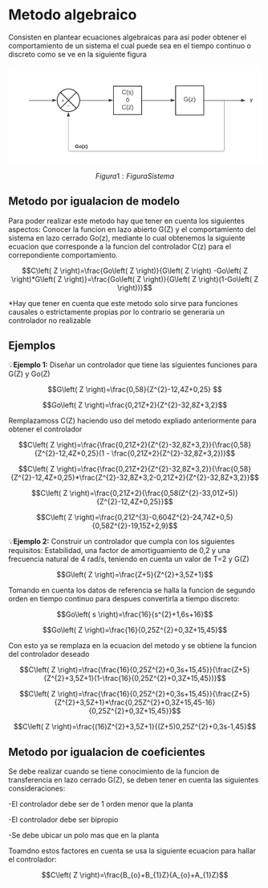 # Metodo algebraico
Consisten en plantear ecuaciones algebraicas para asi poder obtener el comportamiento de un sistema el cual puede sea en el tiempo continuo o discreto como se ve en la siguiente figura

![Figura de prueba](Sistema.png)

$$Figura 1: Figura Sistema$$

## Metodo por igualacion de modelo
Para poder realizar este metodo hay que tener en cuenta los siguientes aspectos: Conocer la funcion en lazo abierto G(Z) y el comportamiento del sistema en lazo cerrado Go(z), mediante lo cual obtenemos la siguiente ecuacion que corresponde a la funcion del controlador C(z) para el correpondiente comportamiento.

$$C\left( Z \right)=\frac{Go\left( Z \right)}{G\left( Z \right) -Go\left( Z \right)*G\left( Z \right)}=\frac{Go\left( Z \right)}{G\left( Z \right)(1-Go\left( Z \right))}$$

*Hay que tener en cuenta que este metodo solo sirve para funciones causales o estrictamente propias por lo contrario se generaria un controlador no realizable

## Ejemplos 

💡**Ejemplo 1:**  Diseñar un controlador que tiene las siguientes funciones para G(Z) y Go(Z)

$$G\left( Z \right)=\frac{0,58}{Z^{2}-12,4Z+0,25} $$ 

$$Go\left( Z \right)=\frac{0,21Z+2}{Z^{2}-32,8Z+3,2}$$

Remplazamoss C(Z) haciendo uso del metodo expliado anteriormente para obtener el controlador

$$C\left( Z \right)=\frac{\frac{0,21Z+2}{Z^{2}-32,8Z+3,2}}{\frac{0,58}{Z^{2}-12,4Z+0,25}(1 - \frac{0,21Z+2}{Z^{2}-32,8Z+3,2})}$$

$$C\left( Z \right)=\frac{\frac{0,21Z+2}{Z^{2}-32,8Z+3,2}}{\frac{0,58}{Z^{2}-12,4Z+0,25}*\frac{Z^{2}-32,8Z+3,2-0,21Z+2}{Z^{2}-32,8Z+3,2}}$$

$$C\left( Z \right)=\frac{0,21Z+2}{\frac{0,58(Z^{2}-33,01Z+5)}{Z^{2}-12,4Z+0,25}}$$

$$C\left( Z \right)=\frac{0,21Z^{3}-0,604Z^{2}-24,74Z+0,5}{0,58Z^{2}-19,15Z+2,9}$$

💡**Ejemplo 2:** Construir un controlador que cumpla con los siguientes requisitos: Estabilidad, una factor de amortiguamiento de 0,2 y una frecuencia natural de 4 rad/s, teniendo en cuenta un valor de T=2 y G(Z)

$$G\left( Z \right)=\frac{Z+5}{Z^{2}+3,5Z+1}$$

Tomando en cuenta los datos de referencia se halla la funcion de segundo orden en tiempo continuo para despues convertirla a tiempo discreto:

$$Go\left( s \right)=\frac{16}{s^{2}+1,6s+16}$$

$$Go\left( Z \right)=\frac{16}{0,25Z^{2}+0,3Z+15,45}$$

Con esto ya se remplaza en la ecuacion del metodo y se obtiene la funcion del controlador deseado

$$C\left( Z \right)=\frac{\frac{16}{0,25Z^{2}+0,3s+15,45}}{\frac{Z+5}{Z^{2}+3,5Z+1}(1-\frac{16}{0,25Z^{2}+0,3Z+15,45})}$$

$$C\left( Z \right)=\frac{\frac{16}{0,25Z^{2}+0,3s+15,45}}{\frac{Z+5}{Z^{2}+3,5Z+1}*\frac{0,25Z^{2}+0,3Z+15,45-16}{0,25Z^{2}+0,3Z+15,45}}$$

$$C\left( Z \right)=\frac{(16)Z^{2}+3,5Z+1}{(Z+5)0,25Z^{2}+0,3s-1,45}$$

## Metodo por igualacion de coeficientes
Se debe realizar cuando se tiene conocimiento de la funcion de transferencia en lazo cerrado G(Z), se deben tener en cuenta las siguientes consideraciones:

-El controlador debe ser de 1 orden menor que la planta

-El controlador debe ser bipropio

-Se debe ubicar un polo mas que en la planta 

Toamdno estos factores en cuenta se usa la siguiente ecuacion para hallar el controlador:

$$C\left( Z \right)=\frac{B_{o}+B_{1}Z}{A_{o}+A_{1}Z}$$
